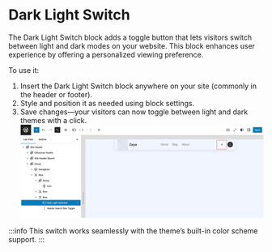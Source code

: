 # Dark Light Switch

The Dark Light Switch block adds a toggle button that lets visitors switch between light and dark modes on your website. This block enhances user experience by offering a personalized viewing preference.

To use it:
1. Insert the Dark Light Switch block anywhere on your site (commonly in the header or footer).
2. Style and position it as needed using block settings.
3. Save changes—your visitors can now toggle between light and dark themes with a click.
 ![dark-light-switcher](/img/zaya/dark-light-switcher.jpg)

:::info
This switch works seamlessly with the theme’s built-in color scheme support.
:::